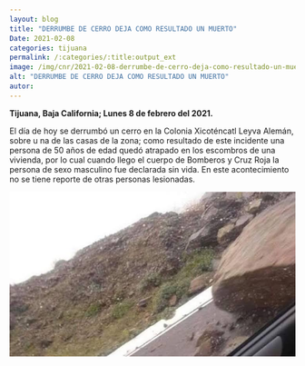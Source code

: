 ```yaml
---
layout: blog
title: "DERRUMBE DE CERRO DEJA COMO RESULTADO UN MUERTO"
Date: 2021-02-08
categories: tijuana
permalink: /:categories/:title:output_ext
image: /img/cnr/2021-02-08-derrumbe-de-cerro-deja-como-resultado-un-muerto.jpg
alt: "DERRUMBE DE CERRO DEJA COMO RESULTADO UN MUERTO"
autor:
---
```


**Tijuana, Baja California; Lunes 8 de febrero del 2021.** 

El día de hoy se derrumbó un cerro en la Colonia Xicoténcatl Leyva Alemán, sobre u
na de las casas de la zona; como resultado de este incidente una persona de 50 años de edad quedó atrapado en los escombros de una vivienda, por lo cual cuando llego el cuerpo de Bomberos y Cruz Roja la persona de sexo masculino fue declarada sin vida. En este acontecimiento no se tiene reporte de otras personas lesionadas.

<div id="carouselExampleSlidesOnly" class="carousel slide" data-ride="carousel">
  <div class="carousel-inner">
    <div class="carousel-item active">
       <img class="d-block w-100" src="/img/cnr/2021-02-08-derrumbe-de-cerro-deja-como-resultado-un-muerto.jpg" loading="lazy"  alt="DERRUMBE DE CERRO DEJA COMO RESULTADO UN MUERTO">
    </div>
  </div>
</div>

